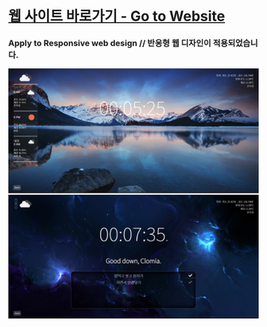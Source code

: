 # [웹 사이트 바로가기 - Go to Website](https://clomia.github.io/js-productivity-website/)   
 
### Apply to Responsive web design // 반응형 웹 디자인이 적용되었습니다.

![screenshot1](https://github.com/clomia/js-productivity-website/blob/master/screenshot/1.jpg?raw=true)  
![screenshot2](https://github.com/clomia/js-productivity-website/blob/master/screenshot/2.jpg?raw=true)  
